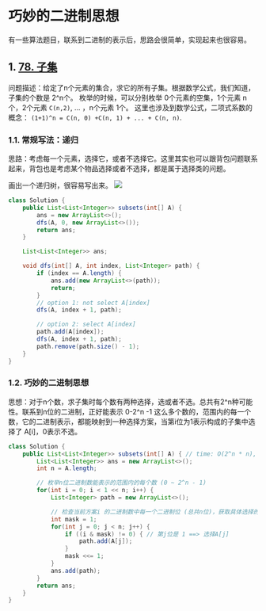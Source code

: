 # 巧妙的二进制思想

有一些算法题目，联系到二进制的表示后，思路会很简单，实现起来也很容易。

## 1. [78. 子集](https://leetcode.cn/problems/subsets/)

问题描述：给定了n个元素的集合，求它的所有子集。根据数学公式，我们知道，子集的个数是 2^n个。
枚举的时候，可以分别枚举 0个元素的空集，1个元素 n个，2个元素 `C(n,2)`, ... ，n个元素 1个。 这里也涉及到数学公式，二项式系数的概念：
`(1+1)^n = C(n, 0) +C(n, 1) + ... + C(n, n)`.

### 1.1. 常规写法：递归

思路：考虑每一个元素，选择它，或者不选择它。这里其实也可以跟背包问题联系起来，背包也是考虑某个物品选择或者不选择，都是属于选择类的问题。

画出一个递归树，很容易写出来。
![](https://i.hish.top:8/2023/03/16/222357.png)

```java
class Solution {
    public List<List<Integer>> subsets(int[] A) {
        ans = new ArrayList<>();
        dfs(A, 0, new ArrayList<>());
        return ans;
    }

    List<List<Integer>> ans;

    void dfs(int[] A, int index, List<Integer> path) {
        if (index == A.length) {
            ans.add(new ArrayList<>(path));
            return;
        }
        // option 1: not select A[index]
        dfs(A, index + 1, path);

        // option 2: select A[index]
        path.add(A[index]);
        dfs(A, index + 1, path);
        path.remove(path.size() - 1);
    }
}
```

### 1.2. 巧妙的二进制思想

思想：对于n个数，求子集时每个数有两种选择，选或者不选。总共有2^n种可能性。联系到n位的二进制，正好能表示 0-2^n -1 这么多个数的，范围内的每一个数，它的二进制表示，都能映射到一种选择方案，当第i位为1表示构成的子集中选择了 A[i]，0表示不选。

```java
class Solution {
    public List<List<Integer>> subsets(int[] A) { // time: O(2^n * n), space: O(n)
        List<List<Integer>> ans = new ArrayList<>();
        int n = A.length;

        // 枚举n位二进制数能表示的范围内的每个数 (0 ~ 2^n - 1)
        for(int i = 0; i < 1 << n; i++) {
            List<Integer> path = new ArrayList<>();

            // 检查当前方案i 的二进制数中每一个二进制位 (总共n位)，获取具体选择的方案
            int mask = 1;
            for(int j = 0; j < n; j++) {
                if ((i & mask) != 0) { // 第j位是 1 ==> 选择A[j]
                    path.add(A[j]);
                }
                mask <<= 1;
            }
            ans.add(path);
        }
        return ans;
    }
}
```